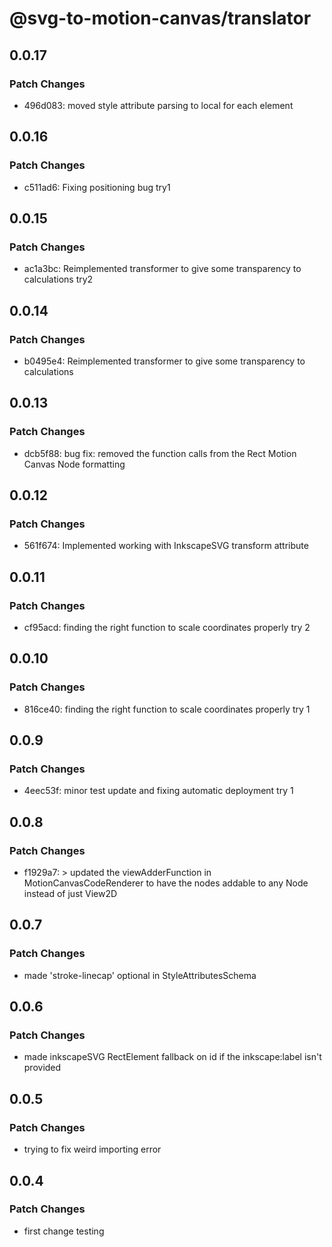 # @svg-to-motion-canvas/translator

## 0.0.17

### Patch Changes

- 496d083: moved style attribute parsing to local for each element

## 0.0.16

### Patch Changes

- c511ad6: Fixing positioning bug try1

## 0.0.15

### Patch Changes

- ac1a3bc: Reimplemented transformer to give some transparency to calculations try2

## 0.0.14

### Patch Changes

- b0495e4: Reimplemented transformer to give some transparency to calculations

## 0.0.13

### Patch Changes

- dcb5f88: bug fix: removed the function calls from the Rect Motion Canvas Node formatting

## 0.0.12

### Patch Changes

- 561f674: Implemented working with InkscapeSVG transform attribute

## 0.0.11

### Patch Changes

- cf95acd: finding the right function to scale coordinates properly try 2

## 0.0.10

### Patch Changes

- 816ce40: finding the right function to scale coordinates properly try 1

## 0.0.9

### Patch Changes

- 4eec53f: minor test update and fixing automatic deployment try 1

## 0.0.8

### Patch Changes

- f1929a7: > updated the viewAdderFunction in MotionCanvasCodeRenderer to have the nodes addable to any Node instead of just View2D

## 0.0.7

### Patch Changes

- made 'stroke-linecap' optional in StyleAttributesSchema

## 0.0.6

### Patch Changes

- made inkscapeSVG RectElement fallback on id if the inkscape:label isn't provided

## 0.0.5

### Patch Changes

- trying to fix weird importing error

## 0.0.4

### Patch Changes

- first change testing
